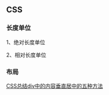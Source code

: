 ## CSS


### 长度单位

 1、绝对长度单位
 
 2、相对长度单位
 
 
### 布局

[CSS总结div中的内容垂直居中的五种方法](https://www.cnblogs.com/xiaocaiyuxiaoniao/p/10407830.html)